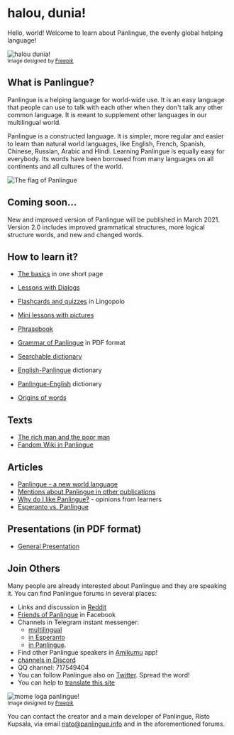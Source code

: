 # halou, dunia!

Hello, world!
Welcome to learn about Panlingue, the evenly global helping language!

![](http://www.panlingue.info/grafe/halou_dunia.png "halou dunia!")  
<small>Image designed by [Freepik](http://www.freepik.com)</small>

## What is Panlingue?

Panlingue is a helping language for world-wide use.
It is an easy language that people can use to talk with each other
when they don't talk any other common language.
It is meant to supplement other languages in our multilingual world.

Panlingue is a constructed language.
It is simpler, more regular and easier to learn than natural world languages,
like English, French, Spanish, Chinese, Russian, Arabic and Hindi.
Learning Panlingue is equally easy for everybody.
Its words have been borrowed from many languages on all continents and all cultures of the world.

![](http://www.panlingue.info/bandir/bandir.png "The flag of Panlingue")

## Coming soon...

New and improved version of Panlingue will be published in March 2021.
Version 2.0 includes improved grammatical structures, more logical structure words, and new and changed words.


## How to learn it?

- [The basics](baze.md) in one short page
- [Lessons with Dialogs](darse.md)
- [Flashcards and quizzes](https://lingopolo.org/panlingue/) in Lingopolo
- [Mini lessons with pictures](http://www.panlingue.info/panlingue/mini_darse.html)
- [Phrasebook](fraze.md)
- [Grammar of Panlingue](pan.pdf) in PDF format

- [Searchable dictionary](tiddly.html)
- [English-Panlingue](engli-panlingue.md) dictionary
- [Panlingue-English](panlingue-engli.md) dictionary
- [Origins of words](leksaslia.md)


## Texts

- [The rich man and the poor man](rici_man_i_miskin_man.md)
- [Fandom Wiki in Panlingue](https://panlingue.fandom.com/)

## Articles

- [Panlingue - a new world language](dunia_baxe.md)
- [Mentions about Panlingue in other publications](makal_tema_panlingue.md)
- [Why do I like Panlingue?](http://www.panlingue.info/makal/Why_do_I_like_Panlingue.pdf) - opinions from learners
- [Esperanto vs. Panlingue](esperanti_i_panlingue.md)

## Presentations (in PDF format)

- [General Presentation](Panlingue-presentation.pdf)

## Join Others

Many people are already interested about Panlingue and they are speaking it.
You can find Panlingue forums in several places:

- Links and discussion in [Reddit](https://www.reddit.com/r/panlingue/)
- [Friends of Panlingue](http://www.facebook.com/groups/panlingue) in Facebook
- Channels in Telegram instant messenger:
    * [multilingual](https://t.me/joinchat/AAAAAEPVsifmS6xRLAlxVA)
    * [in Esperanto](https://panlingue.telegramo.org/)
    * [in Panlingue](https://t.me/joinchat/AAAAAENlKqzlMtGkrmf5rg).
- Find other Panlingue speakers in [Amikumu](https://amikumu.com/) app!
- [channels in Discord](https://discord.gg/FWavWeG)
- QQ channel: 717549404
- You can follow Panlingue also on [Twitter](https://twitter.com/panlingue_).
  Spread the word!
- You can help to [translate this site](tarja_netoloke.md)

![](http://www.panlingue.info/grafe/mome_loga_panlingue.png "mome loga panlingue!")  
<small>Image designed by [Freepik](http://www.freepik.com)</small>

You can contact the creator and a main developer of Panlingue, Risto Kupsala, via email
[risto@panlingue.info](mailto:risto@panlingue.info) and in the aforementioned forums.

